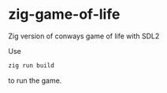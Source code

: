 # zig-game-of-life
Zig version of conways game of life with SDL2

Use
```bash
zig run build
```
to run the game.


